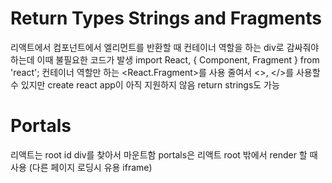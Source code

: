# Return Types Strings and Fragments
리액트에서 컴포넌트에서 엘리먼트를 반환할 때 컨테이너 역할을 하는 div로 감싸줘야 하는데 이때 불필요한 코드가 발생
import React, { Component, Fragment } from 'react';
컨테이너 역할만 하는 <React.Fragment>를 사용
줄여서 <>, </>를 사용할 수 있지만 create react app이 아직 지원하지 않음
return strings도 가능

# Portals
리액트는 root id div를 찾아서 마운트함
portals은 리액트 root 밖에서 render 할 때 사용 (다른 페이지 로딩시 유용 iframe)
